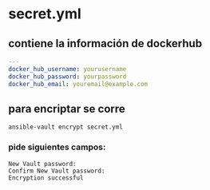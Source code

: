 
# secret.yml
## contiene la información de dockerhub
```yml
---
docker_hub_username: yourusername
docker_hub_password: yourpassword
docker_hub_email: youremail@example.com
```

## para encriptar se corre
```
ansible-vault encrypt secret.yml
```

### pide siguientes campos:
```
New Vault password: 
Confirm New Vault password: 
Encryption successful
```